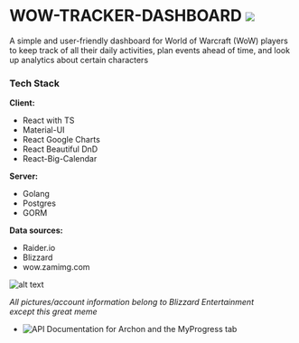 # WOW-TRACKER-DASHBOARD <a href="https://www.linkedin.com/in/kattschmidt/"><img src="https://img.shields.io/badge/LinkedIn-0077B5?style=for-the-badge&logo=linkedin&logoColor=white"/> </a>

A simple and user-friendly dashboard for World of Warcraft (WoW) players to keep track of all their daily activities, plan events ahead of time, and look up analytics about certain characters

### Tech Stack

**Client:**

- React with TS
- Material-UI
- React Google Charts
- React Beautiful DnD
- React-Big-Calendar

**Server:**

- Golang
- Postgres
- GORM

**Data sources:**

- Raider.io
- Blizzard
- wow.zamimg.com

![alt text](https://i.redd.it/al5f1rbrrm341.jpg)

_All pictures/account information belong to Blizzard Entertainment_  
_except this great meme_

- ![API Documentation for Archon and the MyProgress tab](https://www.archon.gg/wow/articles/help/API-documentation)
